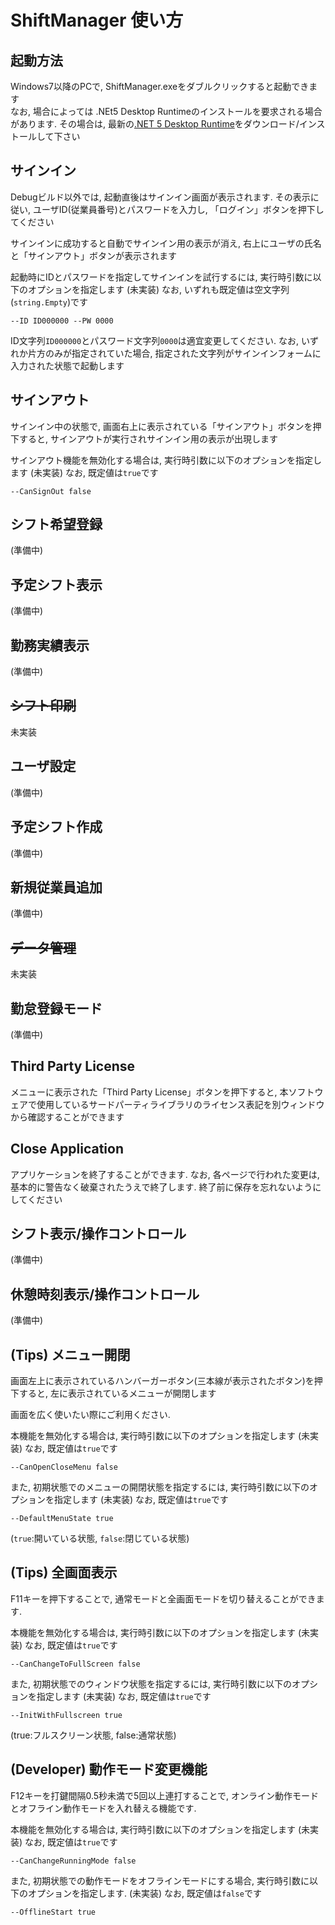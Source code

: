 # ShiftManager 使い方

## 起動方法
Windows7以降のPCで, ShiftManager.exeをダブルクリックすると起動できます  
なお, 場合によっては .NEt5 Desktop Runtimeのインストールを要求される場合があります.  その場合は, 最新の[.NET 5 Desktop Runtime](https://dotnet.microsoft.com/download/dotnet/5.0)をダウンロード/インストールして下さい

## サインイン
Debugビルド以外では, 起動直後はサインイン画面が表示されます.  その表示に従い, ユーザID(従業員番号)とパスワードを入力し, 「ログイン」ボタンを押下してください

サインインに成功すると自動でサインイン用の表示が消え, 右上にユーザの氏名と「サインアウト」ボタンが表示されます

起動時にIDとパスワードを指定してサインインを試行するには, 実行時引数に以下のオプションを指定します (未実装) なお, いずれも既定値は空文字列(`string.Empty`)です

```
--ID ID000000 --PW 0000
```
ID文字列`ID000000`とパスワード文字列`0000`は適宜変更してください.  なお, いずれか片方のみが指定されていた場合, 指定された文字列がサインインフォームに入力された状態で起動します

## サインアウト
サインイン中の状態で, 画面右上に表示されている「サインアウト」ボタンを押下すると, サインアウトが実行されサインイン用の表示が出現します

サインアウト機能を無効化する場合は, 実行時引数に以下のオプションを指定します (未実装) なお, 既定値は`true`です

```
--CanSignOut false
```

## シフト希望登録
(準備中)

## 予定シフト表示
(準備中)

## 勤務実績表示
(準備中)

## ~~シフト印刷~~
未実装

## ユーザ設定
(準備中)

## 予定シフト作成
(準備中)

## 新規従業員追加
(準備中)

## ~~データ管理~~
未実装

## 勤怠登録モード
(準備中)

## Third Party License
メニューに表示された「Third Party License」ボタンを押下すると, 本ソフトウェアで使用しているサードパーティライブラリのライセンス表記を別ウィンドウから確認することができます

## Close Application
アプリケーションを終了することができます.  なお, 各ページで行われた変更は, 基本的に警告なく破棄されたうえで終了します.  終了前に保存を忘れないようにしてください

## シフト表示/操作コントロール
(準備中)

## 休憩時刻表示/操作コントロール
(準備中)

## (Tips) メニュー開閉
画面左上に表示されているハンバーガーボタン(三本線が表示されたボタン)を押下すると, 左に表示されているメニューが開閉します

画面を広く使いたい際にご利用ください.

本機能を無効化する場合は, 実行時引数に以下のオプションを指定します (未実装) なお, 既定値は`true`です

```
--CanOpenCloseMenu false
```

また, 初期状態でのメニューの開閉状態を指定するには, 実行時引数に以下のオプションを指定します (未実装) なお, 既定値は`true`です

```
--DefaultMenuState true
```
(`true`:開いている状態, `false`:閉じている状態)

## (Tips) 全画面表示
F11キーを押下することで, 通常モードと全画面モードを切り替えることができます.

本機能を無効化する場合は, 実行時引数に以下のオプションを指定します (未実装) なお, 既定値は`true`です

```
--CanChangeToFullScreen false
```

また, 初期状態でのウィンドウ状態を指定するには, 実行時引数に以下のオプションを指定します (未実装) なお, 既定値は`true`です

```
--InitWithFullscreen true
```
(true:フルスクリーン状態, false:通常状態)

## (Developer) 動作モード変更機能
F12キーを打鍵間隔0.5秒未満で5回以上連打することで, オンライン動作モードとオフライン動作モードを入れ替える機能です.

本機能を無効化する場合は, 実行時引数に以下のオプションを指定します (未実装) なお, 既定値は`true`です

```
--CanChangeRunningMode false
```

また, 初期状態での動作モードをオフラインモードにする場合, 実行時引数に以下のオプションを指定します. (未実装) なお, 既定値は`false`です

```
--OfflineStart true
```
